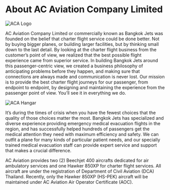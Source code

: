 # About AC Aviation Company Limited

![ACA Logo](./images/AC_Aviation_Logo.jpg")

AC Aviation Company Limited or commercially known as Bangkok Jets was founded on the belief that charter flight service could be done better. Not by buying bigger planes, or building larger facilities, but by thinking small down to the last detail. By looking at the charter flight business from the customer’s point of view, we realized that the best possible flight experience came from superior service. In building Bangkok Jets around this passenger-centric view, we created a business philosophy of anticipating problems before they happen, and making sure that connections are always made and communication is never lost. Our mission is to provide the best charter flight journeys for our passenger, from endpoint to endpoint, by designing and maintaining the experience from the passenger point of view. You’ll see it in everything we do.

![ACA Hangar](./images/ACA_Hangar.jpg")

It’s during the times of crisis when you have the fewest choices that the quality of those choices matter the most. Bangkok Jets has specialized and diverse experience providing emergency medical evacuation flights in the region, and has successfully helped hundreds of passengers get the medical attention they need with maximum efficiency and safety. We can outfit a plane for many kinds of particular patient needs, and our specially trained medical evacuation staff can provide expert service and support that makes a crucial difference.

AC Aviation provides two (2) Beechjet 400 aircrafts dedicated for air ambulatory services and one Hawker 850XP for charter flight services. All aircraft are under the registration of Department of Civil Aviation (DCA) Thailand. Recently, only the Hawker 850XP (HS-PEK) aircraft will be maintained under AC Aviation Air Operator Certificate (AOC).
